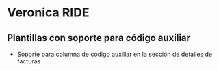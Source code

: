 # Veronica RIDE
## Plantillas con soporte para código auxiliar
- Soporte para columna de código auxiliar en la sección de detalles de facturas
